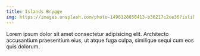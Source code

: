 ```yaml
---
title: Islands Brygge
img: https://images.unsplash.com/photo-1496128858413-b36217c2ce36?ixlib=rb-1.2.1&ixid=eyJhcHBfaWQiOjEyMDd9&auto=format&fit=crop&w=1679&q=80
---
```


Lorem ipsum dolor sit amet consectetur adipisicing elit. Architecto accusantium praesentium eius, ut atque fuga culpa, similique sequi cum eos quis dolorum.